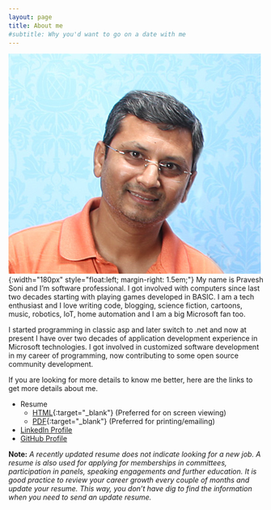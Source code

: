 ```yaml
---
layout: page
title: About me
#subtitle: Why you'd want to go on a date with me
---
```


![Pravesh Soni](/assets/img/pravesh.png){:width="180px" style="float:left; margin-right: 1.5em;"} My name is Pravesh Soni and I’m software professional. I got involved with computers since last two decades starting with playing games developed in BASIC. I am a tech enthusiast and I love writing code, blogging, science fiction, cartoons, music, robotics, IoT, home automation and I am a big Microsoft fan too.

I started programming in classic asp and later switch to .net and now at present I have over two decades of application development experience in Microsoft technologies. I got involved in customized software development in my career of programming, now contributing to some open source community development.

If you are looking for more details to know me better, here are the links to get more details about me.

- Resume
    - [HTML](/resume){:target="_blank"} (Preferred for on screen viewing)
    - [PDF](/docs/resume.pdf){:target="_blank"} (Preferred for printing/emailing)
- [LinkedIn Profile](https://www.linkedin.com/in/pjsoni)
- [GitHub Profile](https://github.com/pjsoni)

**Note:** _A recently updated resume does not indicate looking for a new job. A resume is also used for applying for memberships in committees, participation in panels, speaking engagements and further education. It is good practice to review your career growth every couple of months and update your resume. This way, you don’t have dig to find the information when you need to send an update resume._
